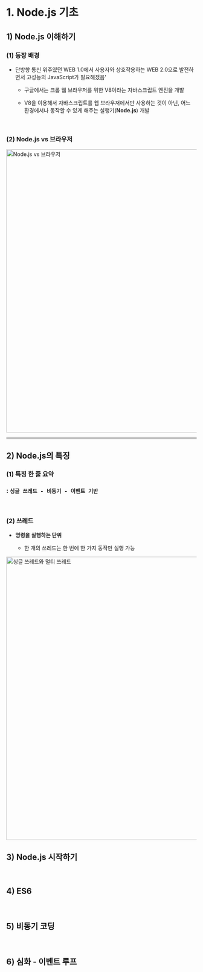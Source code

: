 # 1. Node.js 기초
## 1) Node.js 이해하기
### (1) 등장 배경
* 단방향 통신 위주였던 WEB 1.0에서 사용자와 상호작용하는 WEB 2.0으로 발전하면서 고성능의 JavaScript가 필요해졌음'

   * 구글에서는 크롬 웹 브라우저를 위한 V8이라는 자바스크립트 엔진을 개발

   * V8을 이용해서 자바스크립트를 웹 브라우저에서만 사용하는 것이 아닌, 어느 환경에서나 동작할 수 있게 해주는 실행기(__Node.js__) 개발
<br>

### (2) Node.js vs 브라우저
<img src="https://user-images.githubusercontent.com/108077414/194793382-bd391eeb-fa33-4760-a50f-34479448dfe4.png" alt="Node.js vs 브라우저" width="750px" />

<br>
<hr>

## 2) Node.js의 특징
### (1) 특징 한 줄 요약
### : ```싱글 쓰레드 - 비동기 - 이벤트 기반```  
<br>

### (2) 쓰레드
* __명령을 실행하는 단위__

   * 한 개의 쓰레드는 한 번에 한 가지 동작만 실행 가능

<img src="https://user-images.githubusercontent.com/108077414/194794016-28921c17-3050-4049-90ba-5f4b57fa7513.png" alt="싱글 쓰레드와 멀티 쓰레드" width="750px" />

<br>

## 3) Node.js 시작하기

<br>

## 4) ES6

<br>

## 5) 비동기 코딩

<br>

## 6) 심화 - 이벤트 루프
